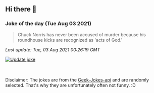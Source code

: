 ## Hi there 👋

### Joke of the day (Tue Aug 03 2021)
<!-- joke -->
>Chuck Norris has never been accused of murder because his roundhouse kicks are recognized as 'acts of God.'
<!-- /joke -->

*Last update: Tue, 03 Aug 2021 00:26:19 GMT*

[![Update joke](https://github.com/nclskfm/nclskfm/actions/workflows/joke.yml/badge.svg)](https://github.com/nclskfm/nclskfm/actions/workflows/joke.yml)

<br><br>
Disclaimer: The jokes are from the [Geek-Jokes-api](https://github.com/sameerkumar18/geek-joke-api) and are randomly selected. That's why they are unfortunately often not funny. :D
